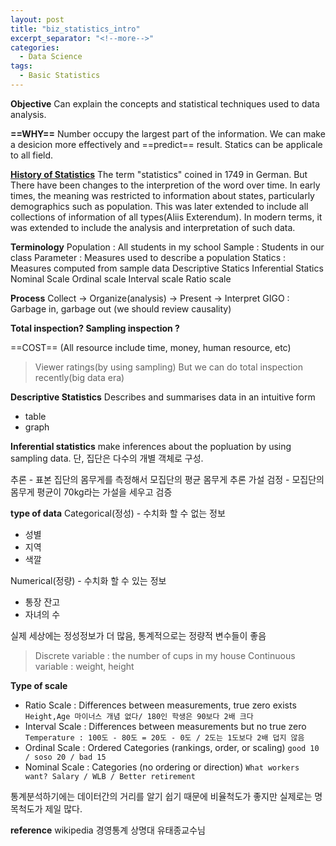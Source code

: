 ```yaml
---
layout: post
title: "biz_statistics_intro"
excerpt_separator: "<!--more-->"
categories:
  - Data Science
tags:
  - Basic Statistics
---
```


**Objective**
Can explain the concepts and statistical techniques used to data analysis.

**==WHY==**
Number occupy the largest part of the information.
We can make a desicion more effectively and ==predict== result.
Statics can be applicale to all field.

**[History of Statistics](https://en.wikipedia.org/wiki/History_of_statistics)**
The term "statistics" coined in 1749 in German. But There have been changes to the interpretion of the word over time. In early times, the meaning was restricted to information about states, particularly demographics such as population. This was later extended to include all collections of information of all types(Aliis Exterendum). In modern terms, it was extended to include the analysis and interpretation of such data. 

**Terminology**
Population : All students in my school
Sample : Students in our class
Parameter : Measures used to describe a population
Statics : Measures computed from sample data
Descriptive Statics
Inferential Statics
Nominal Scale
Ordinal scale
Interval scale
Ratio scale

**Process**
Collect -> Organize(analysis) -> Present -> Interpret
GIGO : Garbage in, garbage out (we should review causality)

**Total inspection? Sampling inspection ?**

==COST== (All resource include time, money, human resource, etc)

> Viewer ratings(by using sampling)
> But we can do total inspection recently(big data era)

**Descriptive Statistics**
Describes and summarises data in an intuitive form
* table
* graph

**Inferential statistics**
make inferences about the popluation by using sampling data.
단, 집단은 다수의 개별 객체로 구성.

추론 - 표본 집단의 몸무게를 측정해서 모집단의 평균 몸무게 추론
가설 검정 - 모집단의 몸무게 평균이 70kg라는 가설을 세우고 검증

**type of data**
Categorical(정성) - 수치화 할 수 없는 정보
* 성별
* 지역
* 색깔

Numerical(정량) - 수치화 할 수 있는 정보
* 통장 잔고
* 자녀의 수

실제 세상에는 정성정보가 더 많음, 통계적으로는 정량적 변수들이 좋음

>Discrete variable : the number of cups in my house
>Continuous variable : weight, height



**Type of scale**

* Ratio Scale : Differences between measurements, true zero exists
```Height,Age 마이너스 개념 없다/ 180인 학생은 90보다 2배 크다  ```
* Interval Scale : Differences between measurements but no true zero
```Temperature : 100도 - 80도 = 20도 - 0도 / 2도는 1도보다 2배 덥지 않음 ```
* Ordinal Scale : Ordered Categories (rankings, order, or scaling)
```good 10 / soso 20 / bad 15  ```
* Nominal Scale : Categories (no ordering or direction)
```What workers want? Salary / WLB / Better retirement```

통계분석하기에는 데이터간의 거리를 알기 쉽기 때문에 비율척도가 좋지만 실제로는 명목척도가 제일 많다.







**reference**
wikipedia
경영통계 상명대 유태종교수님

